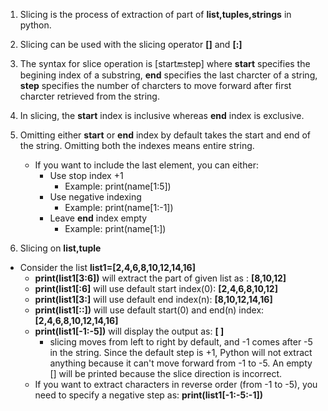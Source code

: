 1. Slicing is the process of extraction of part of **list,tuples,strings** in python.
2. Slicing can be used with the slicing operator **[]** and **[:]**
3. The syntax for slice operation is [start:end:step] where **start** specifies the begining index of a substring, **end** specifies the last charcter of a string, **step** specifies the number of charcters to move forward after first charcter retrieved from the string.
4. In slicing, the **start** index is inclusive whereas **end** index is exclusive.
5. Omitting either **start** or **end** index by default takes the start and end of the string. Omitting both the indexes means entire string.
   - If you want to include the last element, you can either:
     - Use stop index +1
       - Example: print(name[1:5])
     - Use negative indexing
       - Example: print(name[1:-1])
     - Leave **end** index empty
       - Example: print(name[1:])
         
6. Slicing on **list,tuple**
  - Consider the list  **list1=[2,4,6,8,10,12,14,16]**
     - **print(list1[3:6])** will extract the part of given list as : **[8,10,12]**
     - **print(list1[:6]** will use default start index(0): **[2,4,6,8,10,12]**
     - **print(list1[3:]** will use default end index(n): **[8,10,12,14,16]**
     - **print(list1[::])** will use default start(0) and end(n) index: **[2,4,6,8,10,12,14,16]**
     - **print(list1[-1:-5])** will display the output as: **[ ]**
       - slicing moves from left to right by default, and -1 comes after -5 in the string. Since the default step is +1, Python will not extract anything because it can't move forward from -1 to -5. An empty [] will be printed because the slice direction is incorrect.
     - If you want to extract characters in reverse order (from -1 to -5), you need to specify a negative step as: **print(list1[-1:-5:-1])**
